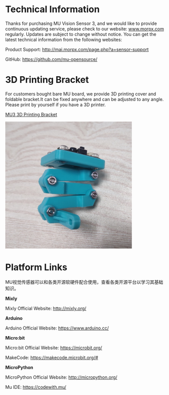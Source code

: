 # Technical Information

Thanks for purchasing MU Vision Sensor 3, and we would like to provide continuous updating service, please check to our website: www.morpx.com regularly. 
Updates are subject to change without notice. You can get the latest technical information from the following websites:

Product Support: <http://mai.morpx.com/page.php?a=sensor-support>

GitHub: <https://github.com/mu-opensource/>

# 3D Printing Bracket

For customers bought bare MU board, we provide 3D printing cover and foldable bracket.It can be fixed anywhere and can be adjusted to any angle.
Please print by yourself if you have a 3D printer.

[MU3 3D Printing Bracket](https://github.com/mu-opensource/Morpx-docs-en/raw/master/MUVS3/MUVS3_Resource/sources/MU_foldable_bracket.zip)

![](./images/bracket_foldable_MU.png)

# Platform Links

MU视觉传感器可以和各类开源软硬件配合使用，查看各类开源平台以学习其基础知识。

**Mixly**

Mixly Official Website: <http://mixly.org/>

**Arduino**

Arduino Official Website: <https://www.arduino.cc/>

**Micro:bit**

Micro:bit Official Website: <https://microbit.org/>

MakeCode: <https://makecode.microbit.org/#>

**MicroPython**

MicroPython Official Website: <http://micropython.org/>

Mu IDE: <https://codewith.mu/>
